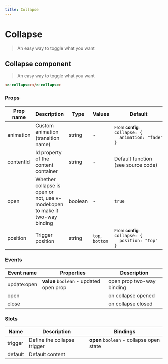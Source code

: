 ```yaml
---
title: Collapse
---
```


# Collapse

<div class="vp-doc">

> An easy way to toggle what you want

<Carbon />
</div>

<div class="vp-example">
</div>
<div class="vp-example">
</div>

<div class="vp-doc">

## Collapse component

> An easy way to toggle what you want

```html
<o-collapse></o-collapse>
```

### Props

| Prop name | Description                                                                  | Type    | Values          | Default                                                                                                                                              |
| --------- | ---------------------------------------------------------------------------- | ------- | --------------- | ---------------------------------------------------------------------------------------------------------------------------------------------------- |
| animation | Custom animation (transition name)                                           | string  | -               | <div><small>From <b>config</b>:</small></div><code style='white-space: nowrap; padding: 0;'>collapse: {<br>&nbsp;&nbsp;animation: "fade"<br>}</code> |
| contentId | Id property of the content container                                         | string  | -               | Default function (see source code)                                                                                                                   |
| open      | Whether collapse is open or not, use v-model:open to make it two-way binding | boolean | -               | <code style='white-space: nowrap; padding: 0;'>true</code>                                                                                           |
| position  | Trigger position                                                             | string  | `top`, `bottom` | <div><small>From <b>config</b>:</small></div><code style='white-space: nowrap; padding: 0;'>collapse: {<br>&nbsp;&nbsp;position: "top"<br>}</code>   |

### Events

| Event name  | Properties                              | Description               |
| ----------- | --------------------------------------- | ------------------------- |
| update:open | **value** `boolean` - updated open prop | open prop two-way binding |
| open        |                                         | on collapse opened        |
| close       |                                         | on collapse closed        |

### Slots

| Name    | Description                 | Bindings                                 |
| ------- | --------------------------- | ---------------------------------------- |
| trigger | Define the collapse trigger | **open** `boolean` - collapse open state |
| default | Default content             |                                          |

</div>

<div class="vp-doc">
</div>
